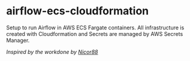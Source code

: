 # airflow-ecs-cloudformation

Setup to run Airflow in AWS ECS Fargate containers. 
All infrastructure is created with Cloudformation and Secrets are managed by AWS Secrets Manager.

*Inspired by the workdone by [Nicor88](https://github.com/nicor88/aws-ecs-airflow)*
